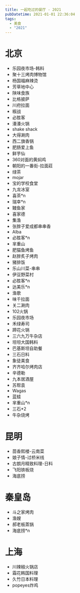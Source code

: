 ```yaml
---
title: 一起吃过的餐厅 - 2021
pubDatetime: 2021-01-01 22:36:04
tags:
  - 美食
  - "2021"
---
```


# 北京

- 乐园夜市场-韩料
- 聚十三烤肉博物馆
- 杨国福麻辣烫
- 芳草地中心
- 陕味食族
- 比格披萨
- 川府拉面
- 椒战
- 必胜客
- 湊湊火锅
- shake shack
- 大得涮肉
- 西二旗香锅
- 肥肠爱上鱼
- 鲜芋仙
- 360对面的黄焖鸡
- 朝阳的一番街-拉面莊
- 绿茶
- mojar
- 宝的学校食堂
- 九龙冰室
- 喜茶\*n
- 瑞幸\*n
- 鳗鱼家
- 喜家德
- 集渔
- 张胖子爱成都串串香
- Alba
- 必胜客\*n
- 芈重山
- 肥猫鱼烤鱼
- 赵胖炙子烤肉
- 猪排饭
- 乐山川菜-串串
- 伊豆野菜村
- 必胜客\*n
- 达美乐\*n
- 渔歌
- 味千拉面
- 关二涮肉
- 102火锅
- 乐园夜市场
- 禾绿寿司
- 蹄花火锅
- 三六九万牛杂店
- 坦坦大国韩料
- 巴基斯坦自助餐
- 三石日料
- 象徒美食
- 齐齐哈尔烤肉店
- 辛德勒
- 九本居酒屋
- 苏帮袁
- Wagas
- 蓝蛙
- 芈重山\*n
- 三石\*2
- 牛杂烧烤

# 昆明

- 茴香熙楼-云南菜
- 娘子情-过桥米线
- 古朗月精致料理-日料
- 飞阳铁板烧
- 海底捞

# 秦皇岛

- 斗之家烤肉
- 渔嫂
- 郝老板蒸锅
- 海底捞\*n

# 上海

- 川辣椒火锅店
- 霜花韩国料理
- 久竹日本料理
- popeyes炸鸡
